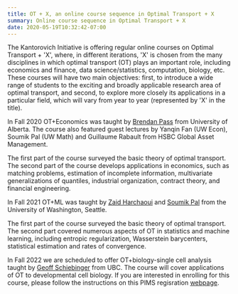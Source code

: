 ```yaml
---
title: OT + X, an online course sequence in Optimal Transport + X
summary: Online course sequence in Optimal Transport + X
date: 2020-05-19T10:32:42-07:00
---
```


The Kantorovich Initiative is offering regular online courses on Optimal Transport + 'X', where, in different iterations,
'X' is chosen from the many disciplines in which optimal transport (OT) plays an important role, including economics and finance, data science/statistics, computation, biology, etc. These courses will have two main objectives: first, to introduce a wide range of students to the exciting and broadly applicable research area of optimal transport, and second, to explore more closely its applications in a particular field, which will vary from year to year (represented by 'X' in the title). 
 
In Fall 2020 OT+Economics was taught by [Brendan Pass](https://sites.ualberta.ca/~pass/) from University of Alberta. The course also featured guest  lectures by Yanqin Fan (UW Econ), Soumik Pal (UW Math) and Guillaume Rabault from HSBC Global Asset Management. 

The first part of the course surveyed the basic theory of optimal transport. 
The second part of the course develops applications in economics, such as matching problems, estimation of incomplete information, multivariate generalizations of quantiles, industrial organization, contract theory, and financial engineering. 


In Fall 2021 OT+ML was taught by [Zaid Harchaoui](http://faculty.washington.edu/zaid/) and [Soumik Pal](https://sites.math.washington.edu//~soumik/) from the University of Washington, Seattle. 

The first part of the course surveyed the basic theory of optimal transport. 
The second part covered numerous aspects of OT in statistics and machine learning, including entropic regularization, Wasserstein barycenters, statistical estimation and rates of convergence. 

In Fall 2022 we are scheduled to offer OT+biology-single cell analysis taught by [Geoff Schiebinger](https://personal.math.ubc.ca/~geoff/) from UBC. The course will cover applications of OT to developmental cell biology. If you are interested in enrolling for this course, please follow the instructions on this PIMS regisration [webpage](https://courses.pims.math.ca/).  
